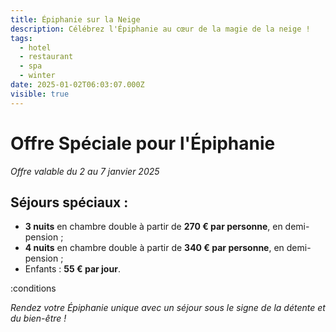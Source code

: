 ```yaml
---
title: Épiphanie sur la Neige
description: Célébrez l'Épiphanie au cœur de la magie de la neige !
tags:
  - hotel
  - restaurant
  - spa
  - winter
date: 2025-01-02T06:03:07.000Z
visible: true
---
```


# Offre Spéciale pour l'Épiphanie

*Offre valable du 2 au 7 janvier 2025*

## Séjours spéciaux :

- **3 nuits** en chambre double à partir de **270 € par personne**, en demi-pension ;  
- **4 nuits** en chambre double à partir de **340 € par personne**, en demi-pension ;  
- Enfants : **55 € par jour**.

:conditions

*Rendez votre Épiphanie unique avec un séjour sous le signe de la détente et du bien-être !*
